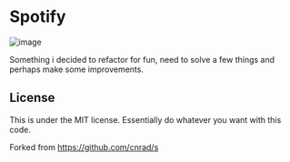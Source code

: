 # Spotify

![image](https://user-images.githubusercontent.com/83192247/147626971-1dbb4374-ed19-478b-a3c3-ec06d9fd6557.png)

Something i decided to refactor for fun, need to solve a few things and perhaps make some improvements.

## License 
This is under the MIT license.
Essentially do whatever you want with this code. 

Forked from https://github.com/cnrad/s 
